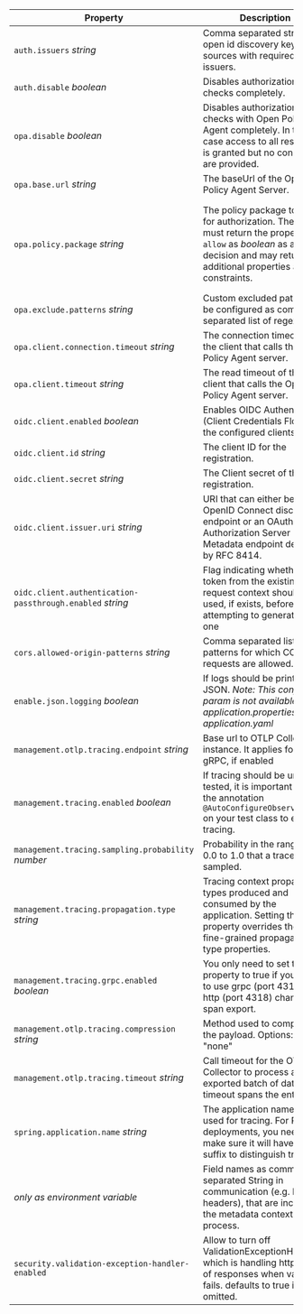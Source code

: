 | Property                                                  | Description                                                                                                                                                                     | Default                                                                                                                                                  | Example                                                        | Env                                              |
|-----------------------------------------------------------|---------------------------------------------------------------------------------------------------------------------------------------------------------------------------------|----------------------------------------------------------------------------------------------------------------------------------------------------------|----------------------------------------------------------------|--------------------------------------------------|
| `auth.issuers` _string_                                   | Comma separated string of open id discovery key sources with required issuers.                                                                                                  |                                                                                                                                                          | `https://iam-int.dev.de/auth/realms/123`                       | `AUTH_ISSUERS`                                   |
| `auth.disable` _boolean_                                  | Disables authorization checks completely.                                                                                                                                       | `false`                                                                                                                                                  | `true`                                                         | `AUTH_DISABLE`                                   |
| `opa.disable` _boolean_                                   | Disables authorization checks with Open Policy Agent completely. In this case access to all resources is granted but no constraints are provided.                               | `false`                                                                                                                                                  | `true`                                                         | `OPA_DISABLE`                                    |
| `opa.base.url` _string_                                   | The baseUrl of the Open Policy Agent Server.                                                                                                                                    | `"http://localhost:8181"`                                                                                                                                | `"http://opa-service:8181"`                                    | `OPA_BASE_URL`                                   |
| `opa.policy.package` _string_                             | The policy package to check for authorization. The policy must return the property `allow` as _boolean_ as access decision and may return additional properties as constraints. | the package of the application class, be aware that moving the class causes a breaking change regarding deployment if the package is not explicitly set. | `"com.custom.package.name"`                                    | `OPA_POLICY_PACKAGE`                             |
| `opa.exclude.patterns` _string_                           | Custom excluded paths can be configured as comma separated list of regex.                                                                                                       | `openapi.json` and `openapi.yaml `                                                                                                                       | `"/customPathOne,/customPathTwo"`                              | `OPA_EXCLUDE_PATTERNS`                           |
| `opa.client.connection.timeout` _string_                  | The connection timeout of the client that calls the Open Policy Agent server.                                                                                                   | `"500ms"`                                                                                                                                                | `"2s"`                                                         | `OPA_CLIENT_CONNECTION_TIMEOUT`                  |
| `opa.client.timeout` _string_                             | The read timeout of the client that calls the Open Policy Agent server.                                                                                                         | `"500ms"`                                                                                                                                                | `"2s"`                                                         | `OPA_CLIENT_TIMEOUT`                             |
| `oidc.client.enabled` _boolean_                           | Enables OIDC Authentication (Client Credentials Flow) for the configured clients.                                                                                               | `false`                                                                                                                                                  | `true`                                                         | `OIDC_CLIENT_ENABLED`                            |
| `oidc.client.id` _string_                                 | The client ID for the registration.                                                                                                                                             |                                                                                                                                                          | `"exampleClient"`                                              | `OPA_CLIENT_ID`                                  |
| `oidc.client.secret` _string_                             | The Client secret of the registration.                                                                                                                                          |                                                                                                                                                          | `"s3cret"`                                                     | `OIDC_CLIENT_SECRET`                             |
| `oidc.client.issuer.uri` _string_                         | URI that can either be an OpenID Connect discovery endpoint or an OAuth 2.0 Authorization Server Metadata endpoint defined by RFC 8414.                                         |                                                                                                                                                          | `"https://keycloak.sdadev.sda-se.io/auth/realms/exampleRealm"` | `OIDC_CLIENT_ISSUER_URI`                         |
| `oidc.client.authentication-passthrough.enabled` _string_ | Flag indicating whether the token from the existing request context should be used, if exists, before attempting to generate new one                                            | `true`                                                                                                                                                   | `false`                                                        | `OIDC_CLIENT_AUTHENTICATION_PASSTHROUGH_ENABLED` |
| `cors.allowed-origin-patterns` _string_                   | Comma separated list of URL patterns for which CORS requests are allowed.                                                                                                       | _none allowed_                                                                                                                                           | `"https://*.all-subdomains.com, https://static-domain.com"`    | `CORS_ALLOWEDORIGINPATTERNS`                     |
| `enable.json.logging` _boolean_                           | If logs should be printed as JSON. _Note: This config param is not available for application.properties or application.yaml_                                                    | _false_                                                                                                                                                  | `true`                                                         | `ENABLE_JSON_LOGGING`                            |
| `management.otlp.tracing.endpoint` _string_               | Base url to OTLP Collector instance. It applies for http or gRPC, if enabled                                                                                                    | `http://grafana-agent-traces.monitoring:4317`                                                                                                            | `"http://localhost:4318"`                                      | `MANAGEMENT_OTLP_TRACING_ENDPOINT`               |
| `management.tracing.enabled` _boolean_                    | If tracing should be unit-tested, it is important to have the annotation `@AutoConfigureObservability` on your test class to enable tracing.                                    | `true` (`false` in test contexts)                                                                                                                        | `false`                                                        | `MANAGEMENT_TRACING_ENABLED`                     |
| `management.tracing.sampling.probability` _number_        | Probability in the range from 0.0 to 1.0 that a trace will be sampled.                                                                                                          | `1.0`                                                                                                                                                    | `0.2`                                                          | `MANAGEMENT_TRACING_SAMPLING_PROBABILITY`        |
| `management.tracing.propagation.type` _string_            | Tracing context propagation types produced and consumed by the application. Setting this property overrides the more fine-grained propagation type properties.                  | `"b3,w3c"`                                                                                                                                               | `"b3"`                                                         | `MANAGEMENT_TRACING_PROPAGATION_TYPE`            |
| `management.tracing.grpc.enabled` _boolean_               | You only need to set this property to true if you want to use grpc (port 4317) vs http (port 4318) channel for span export.                                                     | `true`                                                                                                                                                   | `false`                                                        | `MANAGEMENT_TRACING_GRPC_ENABLED`                |
| `management.otlp.tracing.compression` _string_            | Method used to compress the payload. Options: "gzip", "none"                                                                                                                    | `"none"`                                                                                                                                                 | `"gzip"`                                                       | `MANAGEMENT_OTLP_TRACING_COMPRESSION`            |
| `management.otlp.tracing.timeout` _string_                | Call timeout for the OTel Collector to process an exported batch of data. This timeout spans the entire call.                                                                   | `"10s"`                                                                                                                                                  | `"20s"`                                                        | `MANAGEMENT_OTLP_TRACING_TIMEOUT`                |
| `spring.application.name` _string_                        | The application name, also used for tracing. For PR deployments, you need to make sure it will have the PR suffix to distinguish tracings.                                      | `"application"`                                                                                                                                          | `"my-service-name"`                                            | `SPRING_APPLICATION_NAME`                        |
| _only as environment variable_                            | Field names as comma separated String in communication (e.g. HTTP headers), that are included in the metadata context of a process.                                             |                                                                                                                                                          | `"ab-variant,landing-page"`                                    | `METADATA_FIELDS`                                |
| `security.validation-exception-handler-enabled`           | Allow to turn off ValidationExceptionHandler which is handling http status of responses when validation fails. defaults to true if omitted.                                     | `true`                                                                                                                                                   | `false`                                                        | `SECURITY_VALIDATION_EXCEPTION_HANDLER_ENABLED`  |
